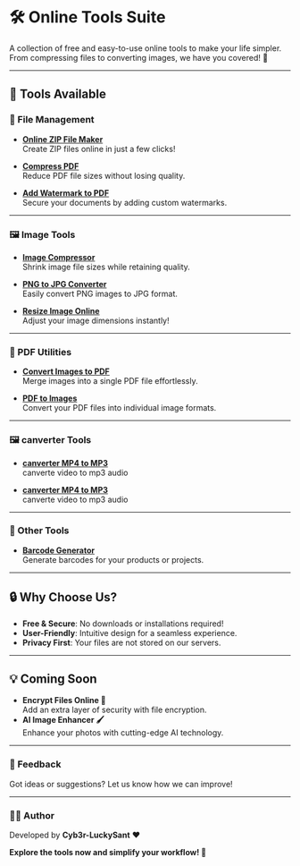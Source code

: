 # 🛠️ Online Tools Suite

A collection of free and easy-to-use online tools to make your life simpler. From compressing files to converting images, we have you covered! 🎉  

---

## 🌟 Tools Available  

### 📂 File Management  
- **[Online ZIP File Maker](https://bigzip.11zon.com/en/zip-file-maker/)**  
  Create ZIP files online in just a few clicks!  

- **[Compress PDF](https://bigpdf.11zon.com/en/compress-pdf/)**  
  Reduce PDF file sizes without losing quality.  

- **[Add Watermark to PDF](https://bigpdf.11zon.com/en/add-watermark-pdf/)**  
  Secure your documents by adding custom watermarks.  

---

### 🖼️ Image Tools  
- **[Image Compressor](https://imagecompressor.11zon.com/en/image-compressor/)**  
  Shrink image file sizes while retaining quality.  

- **[PNG to JPG Converter](https://bigconvert.11zon.com/en/png-to-jpg/)**  
  Easily convert PNG images to JPG format.  

- **[Resize Image Online](https://bigimage.11zon.com/en/image-resize/)**  
  Adjust your image dimensions instantly!  

---

### 📑 PDF Utilities  
- **[Convert Images to PDF](https://bigpdf.11zon.com/en/images-to-pdf/)**  
  Merge images into a single PDF file effortlessly.  

- **[PDF to Images](https://bigpdf.11zon.com/en/pdf-to-images/)**  
  Convert your PDF files into individual image formats.  

---

### 🖼️ canverter Tools  
- **[canverter MP4 to MP3 ](https://www.freeconvert.com/convert/video-to-mp3)**  
  canverte video to mp3 audio   

- **[canverter MP4 to MP3 ](https://cloudconvert.com/mp4-to-mp3)**  
  canverte video to mp3 audio  

---

### 🧾 Other Tools  
- **[Barcode Generator](https://bigbarcode.11zon.com/en/barcode-generator/)**  
  Generate barcodes for your products or projects.  

---

## 🔒 Why Choose Us?  
- **Free & Secure**: No downloads or installations required!  
- **User-Friendly**: Intuitive design for a seamless experience.  
- **Privacy First**: Your files are not stored on our servers.  

---

## 💡 Coming Soon  
- **Encrypt Files Online 🔐**  
  Add an extra layer of security with file encryption.  
- **AI Image Enhancer 🖌️**  
  Enhance your photos with cutting-edge AI technology.  

---

### 💬 Feedback  
Got ideas or suggestions? Let us know how we can improve!  

---

### 👨‍💻 Author  
Developed by **Cyb3r-LuckySant** ❤️  

**Explore the tools now and simplify your workflow! 🚀**
